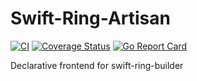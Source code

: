 <!--
SPDX-FileCopyrightText: 2025 SAP SE or an SAP affiliate company
SPDX-License-Identifier: Apache-2.0
-->

# Swift-Ring-Artisan

[![CI](https://github.com/sapcc/swift-ring-artisan/actions/workflows/ci.yaml/badge.svg)](https://github.com/sapcc/swift-ring-artisan/actions/workflows/ci.yaml)
[![Coverage Status](https://coveralls.io/repos/github/sapcc/swift-ring-artisan/badge.svg?branch=main)](https://coveralls.io/github/sapcc/swift-ring-artisan?branch=main)
[![Go Report Card](https://goreportcard.com/badge/github.com/sapcc/swift-ring-artisan)](https://goreportcard.com/report/github.com/sapcc/swift-ring-artisan)

Declarative frontend for swift-ring-builder
